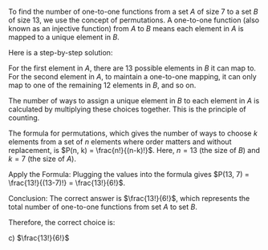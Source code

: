 To find the number of one-to-one functions from a set $A$ of size 7 to a set $B$ of size 13, we use the concept of permutations. A one-to-one function (also known as an injective function) from $A$ to $B$ means each element in $A$ is mapped to a unique element in $B$.

Here is a step-by-step solution:

For the first element in $A$, there are 13 possible elements in $B$ it can map to. For the second element in $A$, to maintain a one-to-one mapping, it can only map to one of the remaining 12 elements in $B$, and so on.

The number of ways to assign a unique element in $B$ to each element in $A$ is calculated by multiplying these choices together. This is the principle of counting.

The formula for permutations, which gives the number of ways to choose $k$ elements from a set of $n$ elements where order matters and without replacement, is $P(n, k) = \frac{n!}{(n-k)!}$. Here, $n = 13$ (the size of $B$) and $k = 7$ (the size of $A$).

Apply the Formula: Plugging the values into the formula gives $P(13, 7) = \frac{13!}{(13-7)!} = \frac{13!}{6!}$.

Conclusion: The correct answer is $\frac{13!}{6!}$, which represents the total number of one-to-one functions from set $A$ to set $B$.

Therefore, the correct choice is:

c) $\frac{13!}{6!}$
